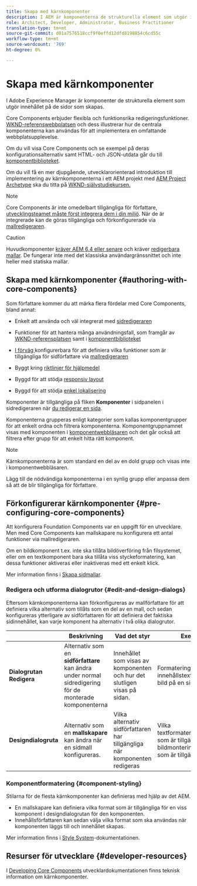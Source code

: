 ```yaml
---
title: Skapa med kärnkomponenter
description: I AEM är komponenterna de strukturella element som utgör innehållet på de sidor som skapas - Core Components erbjuder flexibla och funktionsrika redigeringsfunktioner.
role: Architect, Developer, Administrator, Business Practitioner
translation-type: tm+mt
source-git-commit: d01a7576518ccf9f0effd12dfd8198854c6cd55c
workflow-type: tm+mt
source-wordcount: '769'
ht-degree: 0%

---
```



# Skapa med kärnkomponenter

I Adobe Experience Manager är komponenter de strukturella element som utgör innehållet på de sidor som skapas.

Core Components erbjuder flexibla och funktionsrika redigeringsfunktioner. [WKND-referenswebbplatsen](https://wknd.site) och dess illustrerar hur de centrala komponenterna kan användas för att implementera en omfattande webbplatsupplevelse.

Om du vill visa Core Components och se exempel på deras konfigurationsalternativ samt HTML- och JSON-utdata går du till [komponentbiblioteket](https://adobe.com/go/aem_cmp_library).

Om du vill få en mer djupgående, utvecklarorienterad introduktion till implementering av kärnkomponenterna i ett AEM projekt med [AEM Project Archetype](/help/developing/archetype/overview.md) ska du titta på [WKND-självstudiekursen.](https://docs.adobe.com/content/help/en/experience-manager-learn/getting-started-wknd-tutorial-develop/overview.html)

>[!NOTE]
>
>Core Components är inte omedelbart tillgängliga för författare, [utvecklingsteamet måste först integrera dem i din miljö](/help/get-started/using.md). När de är integrerade kan de göras tillgängliga och förkonfigurerade via [mallredigeraren](https://docs.adobe.com/content/help/en/experience-manager-cloud-service/sites/authoring/features/templates.html).

>[!CAUTION]
>
>Huvudkomponenter [kräver AEM 6.4 eller senare](/help/versions.md) och kräver [redigerbara mallar](https://docs.adobe.com/content/help/en/experience-manager-cloud-service/sites/authoring/features/templates.html). De fungerar inte med det klassiska användargränssnittet och inte heller med statiska mallar.

## Skapa med kärnkomponenter {#authoring-with-core-components}

Som författare kommer du att märka flera fördelar med Core Components, bland annat:

* Enkelt att använda och väl integrerat med [sidredigeraren](https://docs.adobe.com/content/help/en/experience-manager-cloud-service/sites/authoring/fundamentals/editing-content.html)

* Funktioner för att hantera många användningsfall, som framgår av [WKND-referensplatsen](https://wknd.site) samt i [komponentbiblioteket](https://adobe.com/go/aem_cmp_library)

* [I förväg ](#pre-configuring-core-components) konfigurerbara för att definiera vilka funktioner som är tillgängliga för sidförfattare via  [mallredigeraren](https://docs.adobe.com/content/help/en/experience-manager-cloud-service/sites/authoring/features/templates.html)

* Byggt kring [riktlinjer för hjälpmedel](https://docs.adobe.com/content/help/en/experience-manager-cloud-service/sites/authoring/fundamentals/accessible-content.html)

* Byggd för att stödja [responsiv layout](https://docs.adobe.com/content/help/en/experience-manager-cloud-service/sites/authoring/features/responsive-layout.html)

* Byggd för att stödja [enkel lokalisering](localization.md)

Komponenter är tillgängliga på fliken **Komponenter** i sidpanelen i sidredigeraren när [du redigerar en sida](https://docs.adobe.com/content/help/en/experience-manager-cloud-service/sites/authoring/fundamentals/editing-content.html).

Komponenterna grupperas enligt kategorier som kallas komponentgrupper för att enkelt ordna och filtrera komponenterna. Komponentgruppnamnet visas med komponenten i [komponentwebbläsaren](https://docs.adobe.com/content/help/en/experience-manager-cloud-service/sites/authoring/fundamentals/editing-content.html) och det går också att filtrera efter grupp för att enkelt hitta rätt komponent.

>[!NOTE]
>
>Kärnkomponenterna är som standard en del av en dold grupp och visas inte i komponentwebbläsaren.
>
>Lägg till de nödvändiga komponenterna i en synlig grupp eller anpassa dem så att de blir tillgängliga för författare.

## Förkonfigurerar kärnkomponenter {#pre-configuring-core-components}

Att konfigurera Foundation Components var en uppgift för en utvecklare. Men med Core Components kan mallskapare nu konfigurera ett antal funktioner via mallredigeraren.

Om en bildkomponent t.ex. inte ska tillåta bildöverföring från filsystemet, eller om en textkomponent bara ska tillåta viss styckeformatering, kan dessa funktioner aktiveras eller inaktiveras med ett enkelt klick.

Mer information finns i [Skapa sidmallar](https://docs.adobe.com/content/help/en/experience-manager-cloud-service/sites/authoring/features/templates.html).

### Redigera och utforma dialogrutor {#edit-and-design-dialogs}

Eftersom kärnkomponenterna kan förkonfigureras av mallförfattare för att definiera vilka alternativ som tillåts som en del av en mall, och sedan konfigureras ytterligare av sidförfattaren för att definiera det faktiska sidinnehållet, kan varje komponent ha alternativ i två olika dialogrutor.

|  | Beskrivning | Vad det styr | Exempel |
|--- |--- |--- |--- |
| **Dialogrutan Redigera** | Alternativ som en **sidförfattare** kan ändra under normal sidredigering för de monterade komponenterna | Innehållet som visas av komponenten och hur det slutligen visas på sidan. | Formatering av innehållstext, rotera en bild på en sida |
| **Designdialogruta** | Alternativ som en **mallskapare** kan ändra när en sidmall konfigureras. | Vilka alternativ sidförfattaren har tillgängliga när komponenten redigeras | Vilka textformateringsalternativ som är tillgängliga, vilka bildmonteringsalternativ som är tillgängliga |

### Komponentformatering {#component-styling}

Stilarna för de flesta kärnkomponenter kan definieras med hjälp av det AEM.

* En mallskapare kan definiera vilka format som är tillgängliga för en viss komponent i designdialogrutan för den komponenten.
* Innehållsförfattaren kan sedan välja vilka format som ska användas när komponenten läggs till och innehållet skapas.

Mer information finns i [Style System](https://docs.adobe.com/content/help/en/experience-manager-cloud-service/sites/authoring/features/style-system.html)-dokumentationen.

## Resurser för utvecklare {#developer-resources}

I [Developing Core Components](/help/developing/overview.md) utvecklardokumentationen finns teknisk information om kärnkomponenter.

